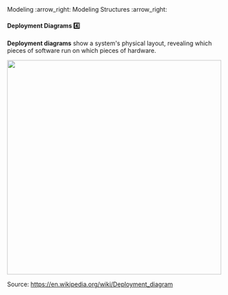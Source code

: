 <link rel="stylesheet" href="{{baseUrl}}/css/textbook.css">

<div class="website-content">

<div id="path">Modeling :arrow_right: Modeling Structures :arrow_right:</div>

<div id="title">

#### Deployment Diagrams :four:

</div>

<div id="body">

**Deployment diagrams** show a system's physical layout, revealing which pieces of software run on which pieces of hardware.

<img src="{{baseUrl}}/modeling/modelingStructures/deploymentDiagrams/images/diagram.png" height="500" />
<p/>

Source: https://en.wikipedia.org/wiki/Deployment_diagram

</div>

</div>
